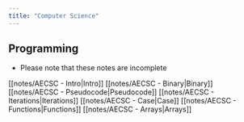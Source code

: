 ```yaml
---
title: "Computer Science"
---
```


## Programming
- Please note that these notes are incomplete

[[notes/AECSC - Intro|Intro]]
[[notes/AECSC - Binary|Binary]]
[[notes/AECSC - Pseudocode|Pseudocode]]
[[notes/AECSC - Iterations|Iterations]]
[[notes/AECSC - Case|Case]]
[[notes/AECSC - Functions|Functions]]
[[notes/AECSC - Arrays|Arrays]]


